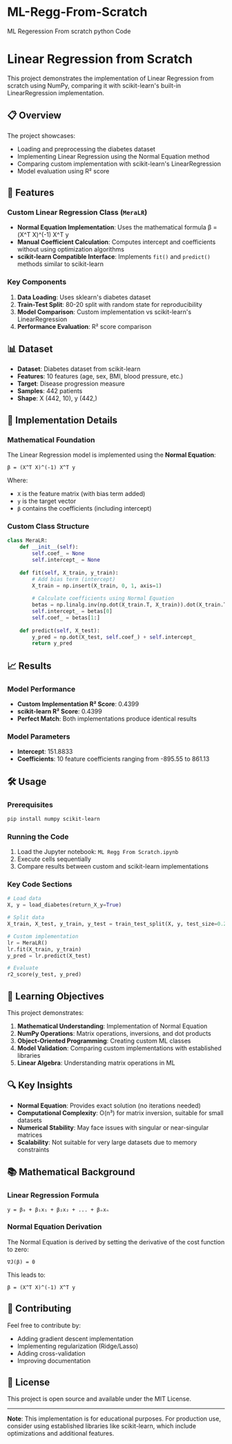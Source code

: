 # ML-Regg-From-Scratch
ML Regeression From scratch python Code


# Linear Regression from Scratch

This project demonstrates the implementation of Linear Regression from scratch using NumPy, comparing it with scikit-learn's built-in LinearRegression implementation.

## 📋 Overview

The project showcases:
- Loading and preprocessing the diabetes dataset
- Implementing Linear Regression using the Normal Equation method
- Comparing custom implementation with scikit-learn's LinearRegression
- Model evaluation using R² score

## 🚀 Features

### Custom Linear Regression Class (`MeraLR`)
- **Normal Equation Implementation**: Uses the mathematical formula β = (X^T X)^(-1) X^T y
- **Manual Coefficient Calculation**: Computes intercept and coefficients without using optimization algorithms
- **scikit-learn Compatible Interface**: Implements `fit()` and `predict()` methods similar to scikit-learn

### Key Components
1. **Data Loading**: Uses sklearn's diabetes dataset
2. **Train-Test Split**: 80-20 split with random state for reproducibility
3. **Model Comparison**: Custom implementation vs scikit-learn's LinearRegression
4. **Performance Evaluation**: R² score comparison

## 📊 Dataset

- **Dataset**: Diabetes dataset from scikit-learn
- **Features**: 10 features (age, sex, BMI, blood pressure, etc.)
- **Target**: Disease progression measure
- **Samples**: 442 patients
- **Shape**: X (442, 10), y (442,)

## 🔧 Implementation Details

### Mathematical Foundation
The Linear Regression model is implemented using the **Normal Equation**:
```
β = (X^T X)^(-1) X^T y
```

Where:
- `X` is the feature matrix (with bias term added)
- `y` is the target vector
- `β` contains the coefficients (including intercept)

### Custom Class Structure

```python
class MeraLR:
    def __init__(self):
        self.coef_ = None
        self.intercept_ = None
        
    def fit(self, X_train, y_train):
        # Add bias term (intercept)
        X_train = np.insert(X_train, 0, 1, axis=1)
        
        # Calculate coefficients using Normal Equation
        betas = np.linalg.inv(np.dot(X_train.T, X_train)).dot(X_train.T).dot(y_train)
        self.intercept_ = betas[0]
        self.coef_ = betas[1:]
    
    def predict(self, X_test):
        y_pred = np.dot(X_test, self.coef_) + self.intercept_
        return y_pred
```

## 📈 Results

### Model Performance
- **Custom Implementation R² Score**: 0.4399
- **scikit-learn R² Score**: 0.4399
- **Perfect Match**: Both implementations produce identical results

### Model Parameters
- **Intercept**: 151.8833
- **Coefficients**: 10 feature coefficients ranging from -895.55 to 861.13

## 🛠️ Usage

### Prerequisites
```bash
pip install numpy scikit-learn
```

### Running the Code
1. Load the Jupyter notebook: `ML Regg From Scratch.ipynb`
2. Execute cells sequentially
3. Compare results between custom and scikit-learn implementations

### Key Code Sections

```python
# Load data
X, y = load_diabetes(return_X_y=True)

# Split data
X_train, X_test, y_train, y_test = train_test_split(X, y, test_size=0.2, random_state=2)

# Custom implementation
lr = MeraLR()
lr.fit(X_train, y_train)
y_pred = lr.predict(X_test)

# Evaluate
r2_score(y_test, y_pred)
```

## 🎯 Learning Objectives

This project demonstrates:
1. **Mathematical Understanding**: Implementation of Normal Equation
2. **NumPy Operations**: Matrix operations, inversions, and dot products
3. **Object-Oriented Programming**: Creating custom ML classes
4. **Model Validation**: Comparing custom implementations with established libraries
5. **Linear Algebra**: Understanding matrix operations in ML

## 🔍 Key Insights

- **Normal Equation**: Provides exact solution (no iterations needed)
- **Computational Complexity**: O(n³) for matrix inversion, suitable for small datasets
- **Numerical Stability**: May face issues with singular or near-singular matrices
- **Scalability**: Not suitable for very large datasets due to memory constraints

## 📚 Mathematical Background

### Linear Regression Formula
```
y = β₀ + β₁x₁ + β₂x₂ + ... + βₙxₙ
```

### Normal Equation Derivation
The Normal Equation is derived by setting the derivative of the cost function to zero:
```
∇J(β) = 0
```

This leads to:
```
β = (X^T X)^(-1) X^T y
```

## 🤝 Contributing

Feel free to contribute by:
- Adding gradient descent implementation
- Implementing regularization (Ridge/Lasso)
- Adding cross-validation
- Improving documentation

## 📄 License

This project is open source and available under the MIT License.

---

**Note**: This implementation is for educational purposes. For production use, consider using established libraries like scikit-learn, which include optimizations and additional features.
